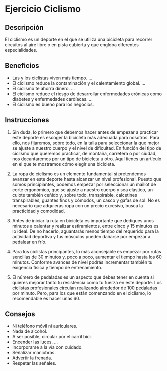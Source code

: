 # Ejercicio Ciclismo

## Descripción
El ciclismo es un deporte en el que se utiliza una bicicleta​ para recorrer circuitos al aire libre o en pista cubierta y que engloba diferentes especialidades.

## Beneficios
- Las y los ciclistas viven más tiempo. ...
- El ciclismo reduce la contaminación y el calentamiento global. ...
- El ciclismo te ahorra dinero. ...
- El ciclismo reduce el riesgo de desarrollar enfermedades crónicas como diabetes y enfermedades cardíacas. ...
- El ciclismo es bueno para los negocios.

## Instrucciones
1. Sin duda, lo primero que debemos hacer antes de empezar a practicar este deporte es escoger la bicicleta más adecuada para nosotros. Para ello, nos fijaremos, sobre todo, en la talla para seleccionar la que mejor se ajuste a nuestro cuerpo y el nivel de dificultad. En función del tipo de ciclismo que queremos practicar, de montaña, carretera o por ciudad, nos decantaremos por un tipo de bicicleta u otro. Aquí tienes un artículo en el que te mostramos cómo elegir una bicicleta.

2. La ropa de ciclismo es un elemento fundamental si pretendemos avanzar en este deporte hasta alcanzar un nivel profesional. Puesto que somos principiantes, podemos empezar por seleccionar un maillot de corte ergonómico, que se ajuste a nuestro cuerpo y sea elástico, un culote también ceñido y, sobre todo, transpirable, calcetines transpirables, guantes finos y cómodos, un casco y gafas de sol. No es necesario que adquieras ropa con un precio excesivo, busca la practicidad y comodidad.

3. Antes de iniciar la ruta en bicicleta es importante que dediques unos minutos a calentar y realizar estiramientos, entre cinco y 15 minutos es lo ideal. De no hacerlo, aguantarás menos tiempo del requerido para la actividad deportiva y tus músculos pueden dañarse por empezar a pedalear en frío.

4. Para los ciclistas principantes, lo más aconsejable es empezar por rutas sencillas de 30 minutos y, poco a poco, aumentar el tiempo hasta los 60 minutos. Conforme avances de nivel podrás incrementar también tu exigencia física y tiempo de entrenamiento.

5. El número de pedaladas es un aspecto que debes tener en cuenta si quieres mejorar tanto tu resistencia como tu fuerza en este deporte. Los ciclistas profesionales circulan realizando alrededor de 100 pedaladas por minuto. Pero, para los que están comenzando en el ciclismo, lo recomendable es hacer unas 60.

## Consejos
- Ni teléfono móvil ni auriculares.
- Nada de alcohol.
- A ser posible, circular por el carril bici.
- Encender las luces. ...
- Incorporarse a la vía con cuidado.
- Señalizar maniobras.
- Advertir la frenada.
- Respetar las señales.